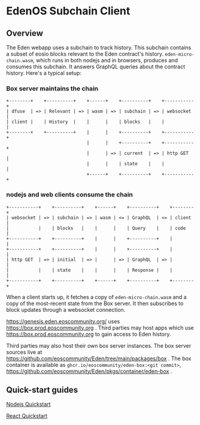 # EdenOS Subchain Client

## Overview

The Eden webapp uses a subchain to track history. This subchain contains a subset of eosio blocks relevant to the Eden contract's history. `eden-micro-chain.wasm`, which runs in both nodejs and in browsers, produces and consumes this subchain. It answers GraphQL queries about the contract history. Here's a typical setup:

### Box server maintains the chain
```
+--------+    +----------+    +------+    +----------+    +-----------+
| dfuse  | => | Relevant | => | wasm | => | subchain | => | websocket |
| client |    | History  |    |      |    | blocks   |    |           |
+--------+    +----------+    |      |    +----------+    +-----------+
                              |      |    +----------+    +-----------+
                              |      | => | current  | => | http GET  |
                              |      |    | state    |    |           |
                              +------+    +----------+    +-----------+
```

### nodejs and web clients consume the chain
```
+-----------+    +----------+    +------+    +----------+    +--------+
| websocket | => | subchain | => | wasm | <= | GraphQL  | <= | client |
|           |    | blocks   |    |      |    | Query    |    | code   |
+-----------+    +----------+    |      |    +----------+    |        |
+-----------+    +----------+    |      |    +----------+    |        |
| http GET  | => | initial  | => |      | => | GraphQL  | => |        |
|           |    | state    |    |      |    | Response |    |        |
+-----------+    +----------+    +------+    +----------+    +--------+
```

When a client starts up, it fetches a copy of `eden-micro-chain.wasm` and a copy of the most-recent state from the Box server. It then subscribes to block updates through a websocket connection.

https://genesis.eden.eoscommunity.org/ uses https://box.prod.eoscommunity.org . Third parties may host apps which use https://box.prod.eoscommunity.org to gain access to Eden history.

Third parties may also host their own box server instances. The box server sources live at https://github.com/eoscommunity/Eden/tree/main/packages/box . The box container is available as `ghcr.io/eoscommunity/eden-box:<git commit>`, https://github.com/eoscommunity/Eden/pkgs/container/eden-box .

## Quick-start guides

[Nodejs Quickstart](docs/nodejs_quickstart.md)

[React Quickstart](docs/react_quickstart.md)
